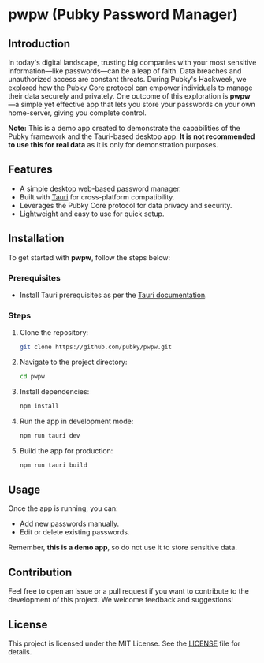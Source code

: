 # pwpw (Pubky Password Manager)

## Introduction

In today's digital landscape, trusting big companies with your most sensitive information—like passwords—can be a leap of faith. Data breaches and unauthorized access are constant threats. During Pubky's Hackweek, we explored how the Pubky Core protocol can empower individuals to manage their data securely and privately. One outcome of this exploration is **pwpw**—a simple yet effective app that lets you store your passwords on your own home-server, giving you complete control.

**Note:** This is a demo app created to demonstrate the capabilities of the Pubky framework and the Tauri-based desktop app. **It is not recommended to use this for real data** as it is only for demonstration purposes.

## Features

- A simple desktop web-based password manager.
- Built with [Tauri](https://tauri.app/) for cross-platform compatibility.
- Leverages the Pubky Core protocol for data privacy and security.
- Lightweight and easy to use for quick setup.

## Installation

To get started with **pwpw**, follow the steps below:

### Prerequisites

- Install Tauri prerequisites as per the [Tauri documentation](https://tauri.app/start/prerequisites/).

### Steps

1. Clone the repository:
    ```bash
    git clone https://github.com/pubky/pwpw.git
    ```

2. Navigate to the project directory:
    ```bash
    cd pwpw
    ```

3. Install dependencies:
    ```bash
    npm install
    ```

4. Run the app in development mode:
    ```bash
    npm run tauri dev
    ```

5. Build the app for production:
    ```bash
    npm run tauri build
    ```

## Usage

Once the app is running, you can:

- Add new passwords manually.
- Edit or delete existing passwords.

Remember, **this is a demo app**, so do not use it to store sensitive data.

## Contribution

Feel free to open an issue or a pull request if you want to contribute to the development of this project. We welcome feedback and suggestions!

## License

This project is licensed under the MIT License. See the [LICENSE](./LICENSE) file for details.
